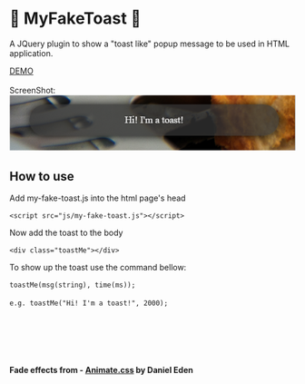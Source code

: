 # :bread: MyFakeToast :bread:

A JQuery plugin to show a "toast like" popup message to be used in HTML application.

[DEMO](https://codepen.io/fabiobraglin/pen/XaveJy/)
<br><br>
ScreenShot:<br>
![MyFakeToast](https://github.com/braglin/MyFakeToast/blob/master/MyFakeToast.png)

## How to use
Add my-fake-toast.js into the html page's head
```
<script src="js/my-fake-toast.js"></script>
```
Now add the toast to the body
```
<div class="toastMe"></div>
```
To show up the toast use the command bellow:
```
toastMe(msg(string), time(ms));

e.g. toastMe("Hi! I'm a toast!", 2000);
```


<br><br><br><br>
#### Fade effects from - [Animate.css](http://daneden.me/animate) by Daniel Eden
